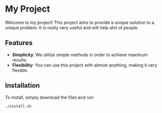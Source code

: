 # My Project

Welcome to my project! This project aims to provide a unique solution to a unique problem. It is really very useful and will help alot of people.

## Features

- **Simplicity**: We utilize simple methods in order to achieve maximum results.
- **Flexibility**: You can use this project with almost anything, making it very flexible.

## Installation

To install, simply download the files and run:

```bash
./install.sh
